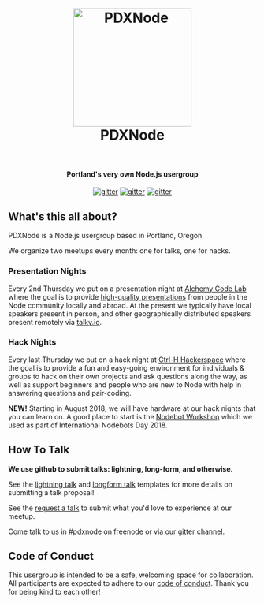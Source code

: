 <h1 align="center">
  <img alt="PDXNode" src="./assets/logo.svg" width="240">
  <br>
  <span class="text">PDXNode</span>
  <br>
  <br>
</h1>

<h4 align="center">Portland's very own Node.js usergroup</h4>

<p align="center">
  <a href="https://www.meetup.com/pdxnode"><img src="https://img.shields.io/badge/meetup-view%20events%20%E2%86%92-red.svg" alt="gitter"></a>
  <a href="https://twitter.com/pdxnode"><img src="https://img.shields.io/badge/twitter-follow%20us%20%E2%86%92-blue.svg" alt="gitter"></a>
  <a href="https://gitter.im/pdxnode/Lobby"><img src="https://img.shields.io/badge/gitter-join%20chat%20%E2%86%92-brightgreen.svg" alt="gitter"></a>
</p>

## What's this all about?

PDXNode is a Node.js usergroup based in Portland, Oregon.

We organize two meetups every month: one for talks, one for hacks.

### Presentation Nights

Every 2nd Thursday we put on a presentation night at [Alchemy Code Lab](http://www.alchemycodelab.com/) where the goal is to provide [high-quality presentations](https://www.youtube.com/channel/UCI8MIw5A7ALtIvNHsrYJbjg) from people in the Node community locally and abroad. At the present we typically have local speakers present in person, and other geographically distributed speakers present remotely via [talky.io](https://talky.io/).

### Hack Nights

Every last Thursday we put on a hack night at [Ctrl-H Hackerspace](http://pdxhackerspace.org/) where the goal is to provide a fun and easy-going environment for individuals & groups to hack on their own projects and ask questions along the way, as well as support beginners and people who are new to Node with help in answering questions and pair-coding. 

**NEW!** Starting in August 2018, we will have hardware at our hack nights that you can learn on. A good place to start is the [Nodebot Workshop](https://www.npmjs.com/package/nodebot-workshop) which we used as part of International Nodebots Day 2018.

## How To Talk

**We use github to submit talks: lightning, long-form, and otherwise.**

See the [lightning talk](./talks/lightning.md) and [longform talk](./talks/longform.md)
templates for more details on submitting a talk proposal!

See the [request a talk](./talks/request-a-talk.md) to submit what you'd love to experience at
our meetup.

Come talk to us in [#pdxnode](http://webchat.freenode.net/?channels=pdxnode&uio=d4) on freenode or via our [gitter channel](https://gitter.im/pdxnode/Lobby).

## Code of Conduct

This usergroup is intended to be a safe, welcoming space for collaboration. All participants are expected to adhere to our [code of conduct](./code-of-conduct.md). Thank you for being kind to each other!
